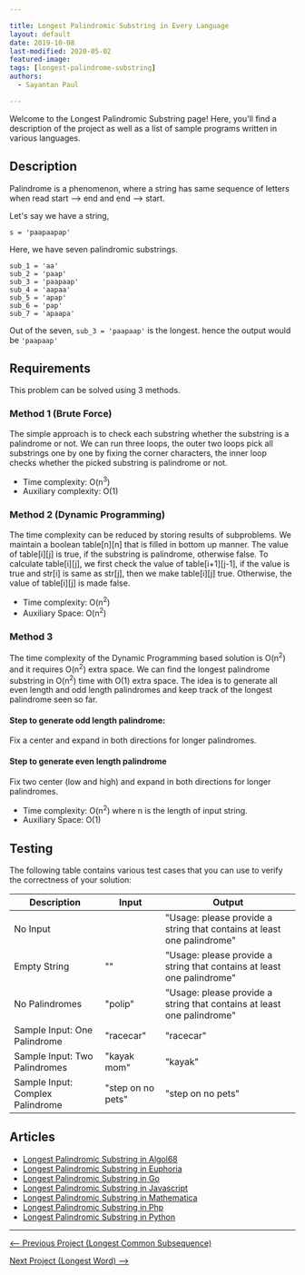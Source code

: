 ```yaml
---

title: Longest Palindromic Substring in Every Language
layout: default
date: 2019-10-08
last-modified: 2020-05-02
featured-image:
tags: [longest-palindrome-substring]
authors: 
  - Sayantan Paul

---
```


Welcome to the Longest Palindromic Substring page! Here, you'll find a description of the project as well as a list of sample programs written in various languages.

## Description

Palindrome is a phenomenon, where a string has same sequence of letters when read start --> end and end --> start.

Let's say we have a string,

```
s = 'paapaapap'
```

Here, we have seven palindromic substrings. 

```
sub_1 = 'aa'
sub_2 = 'paap'
sub_3 = 'paapaap'
sub_4 = 'aapaa'
sub_5 = 'apap'
sub_6 = 'pap'
sub_7 = 'apaapa'
```

Out of the seven,  `sub_3 = 'paapaap'` is the longest. hence the output would be `'paapaap'`


## Requirements

This problem can be solved using 3 methods.

### Method 1 (Brute Force)

The simple approach is to check each substring whether the substring is a palindrome or not. We can run three loops, the outer two loops pick all substrings one by one by fixing the corner characters, the inner loop checks whether the picked substring is palindrome or not.

- Time complexity: O(n<sup>3</sup>)
- Auxiliary complexity: O(1)

### Method 2 (Dynamic Programming)

The time complexity can be reduced by storing results of subproblems. We maintain a boolean table[n][n] that is filled in bottom up manner. The value of table[i][j] is true, if the substring is palindrome, otherwise false. To calculate table[i][j], we first check the value of table[i+1][j-1], if the value is true and str[i] is same as str[j], then we make table[i][j] true. Otherwise, the value of table[i][j] is made false.

- Time complexity: O(n<sup>2</sup>)
- Auxiliary Space: O(n<sup>2</sup>)

### Method 3

The time complexity of the Dynamic Programming based solution is O(n<sup>2</sup>) and it requires O(n<sup>2</sup>) extra space. We can find the longest palindrome substring in O(n<sup>2</sup>) time with O(1) extra space. The idea is to generate all even length and odd length palindromes and keep track of the longest palindrome seen so far.

#### Step to generate odd length palindrome:

Fix a center and expand in both directions for longer palindromes.

#### Step to generate even length palindrome

Fix two center (low and high) and expand in both directions for longer palindromes.

- Time complexity: O(n<sup>2</sup>) where n is the length of input string.
- Auxiliary Space: O(1)


## Testing

The following table contains various test cases that you can use to verify the correctness of your solution:

| Description                      | Input             | Output                                                                 |
|----------------------------------|-------------------|------------------------------------------------------------------------|
| No Input                         |                   | "Usage: please provide a string that contains at least one palindrome" |
| Empty String                     | ""                | "Usage: please provide a string that contains at least one palindrome" |
| No Palindromes                   | "polip"           | "Usage: please provide a string that contains at least one palindrome" |
| Sample Input: One Palindrome     | "racecar"         | "racecar"                                                              |
| Sample Input: Two Palindromes    | "kayak mom"       | "kayak"                                                                |
| Sample Input: Complex Palindrome | "step on no pets" | "step on no pets"                                                      |


## Articles

- [Longest Palindromic Substring in Algol68](https://sampleprograms.io/projects/longest-palindromic-substring/algol68)
- [Longest Palindromic Substring in Euphoria](https://sampleprograms.io/projects/longest-palindromic-substring/euphoria)
- [Longest Palindromic Substring in Go](https://sampleprograms.io/projects/longest-palindromic-substring/go)
- [Longest Palindromic Substring in Javascript](https://sampleprograms.io/projects/longest-palindromic-substring/javascript)
- [Longest Palindromic Substring in Mathematica](https://sampleprograms.io/projects/longest-palindromic-substring/mathematica)
- [Longest Palindromic Substring in Php](https://sampleprograms.io/projects/longest-palindromic-substring/php)
- [Longest Palindromic Substring in Python](https://sampleprograms.io/projects/longest-palindromic-substring/python)

---

<nav class="project-nav">

<div id="prev" markdown="1">

[<-- Previous Project (Longest Common Subsequence)](https://sampleprograms.io/projects/longest-common-subsequence)

</div>

<div id="next" markdown="1">

[Next Project (Longest Word) -->](https://sampleprograms.io/projects/longest-word)

</div>

</nav>